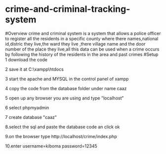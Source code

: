 # crime-and-criminal-tracking-system
#Overview
crime and criminal system is a system that allows a police officer to register all the residents in a specific county where there names,national id,distric they live,the ward they live ,there village name  and the door number of the place they  live,all this data can be used when a crime occurs by following the history of the residents in the area and past crimes
#Setup
1 download the code

2 save  it at C:\xampp\htdocs

3 start the apache and MYSQL in the control panel of xampp

4 copy the code from the database folder under name caaz

5 open up any browser you are using and type "localhost"

6 select phpmyadmin

7 create database "caaz"

8.select the sql and paste the database code an click ok

9.on the browser type http://localhost/crime/index.php

10.enter username=kiboma
      password=12345
    
      

